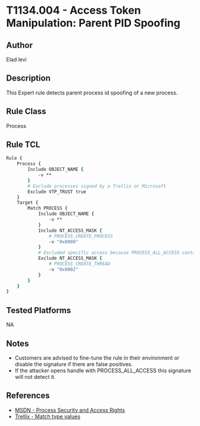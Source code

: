 # T1134.004 - Access Token Manipulation: Parent PID Spoofing

## Author
Elad levi

## Description
This Expert rule detects parent process id spoofing of a new process.

## Rule Class 
Process

## Rule TCL
```tcl
Rule {
	Process {
		Include OBJECT_NAME {
			-v **
		}
		# Exclude processes signed by a Trellix or Microsoft
		Exclude VTP_TRUST true
	}
	Target {
		Match PROCESS {
			Include OBJECT_NAME {
				-v **
			}
			Include NT_ACCESS_MASK {
				# PROCESS_CREATE_PROCESS
				-v "0x0080"
			}
			# Excluded specific access because PROCESS_ALL_ACCESS contains PROCESS_CREATE_PROCESS
			Exclude NT_ACCESS_MASK {
				# PROCESS_CREATE_THREAD
				-v "0x0002"
			}
		}
	}
}
```

## Tested Platforms
NA

## Notes
- Customers are advised to fine-tune the rule in their environment or disable the signature if there are false positives.
- If the attacker opens handle with PROCESS_ALL_ACCESS this signature will not detect it.

## References
- [MSDN - Process Security and Access Rights](https://learn.microsoft.com/en-us/windows/win32/procthread/process-security-and-access-rights)
- [Trellix - Match type values](https://docs.trellix.com/bundle/endpoint-security-10.7.x-product-guide-windows/page/UUID-749634ff-0c48-d42e-ecc8-d89bc6d5493c.html#:~:text=THREAD-,NT_ACCESS_MASK,-Matches%20against%20the)
